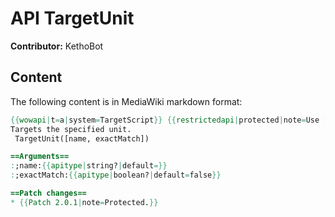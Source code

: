 # API TargetUnit

**Contributor:** KethoBot

## Content

The following content is in MediaWiki markdown format:

```mediawiki
{{wowapi|t=a|system=TargetScript}} {{restrictedapi|protected|note=Use [[SecureActionButtonTemplate]]'s <code>"target"</code> action type, or the [[MACRO target|/target]] slash command.}}
Targets the specified unit.
 TargetUnit([name, exactMatch])

==Arguments==
:;name:{{apitype|string?|default=}}
:;exactMatch:{{apitype|boolean?|default=false}}

==Patch changes==
* {{Patch 2.0.1|note=Protected.}}
```